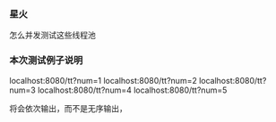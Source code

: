 ### 星火

怎么并发测试这些线程池

### 本次测试例子说明

localhost:8080/tt?num=1
localhost:8080/tt?num=2
localhost:8080/tt?num=3
localhost:8080/tt?num=4
localhost:8080/tt?num=5

将会依次输出，而不是无序输出，
























